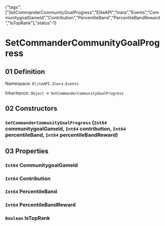 {"tags":["SetCommanderCommunityGoalProgress","EliteAPI","Inara","Events","CommunitygoalGameId","Contribution","PercentileBand","PercentileBandReward","IsTopRank"],"status":1}

# SetCommanderCommunityGoalProgress

## 01 Definition

Namespace: `EliteAPI.Inara.Events`

Inheritance: `Object` → `SetCommanderCommunityGoalProgress`

## 02 Constructors

### `SetCommanderCommunityGoalProgress` (`Int64` communitygoalGameId, `Int64` contribution, `Int64` percentileBand, `Int64` percentileBandReward)

## 03 Properties

### `Int64` CommunitygoalGameId

### `Int64` Contribution

### `Int64` PercentileBand

### `Int64` PercentileBandReward

### `Boolean` IsTopRank

